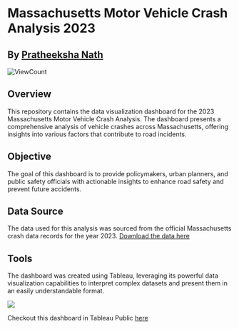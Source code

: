 # Massachusetts Motor Vehicle Crash Analysis 2023
## By [Pratheeksha Nath](https://public.tableau.com/app/profile/pratheeksha.nath.narikkadan/vizzes) 
![ViewCount](https://views.whatilearened.today/views/github/pratheeksha11/MA_Crash_Analysis_2023.svg?cache=remove)

## Overview

This repository contains the data visualization dashboard for the 2023 Massachusetts Motor Vehicle Crash Analysis. The dashboard presents a comprehensive analysis of vehicle crashes across Massachusetts, offering insights into various factors that contribute to road incidents.

## Objective

The goal of this dashboard is to provide policymakers, urban planners, and public safety officials with actionable insights to enhance road safety and prevent future accidents.

## Data Source

The data used for this analysis was sourced from the official Massachusetts crash data records for the year 2023. [Download the data here](https://geo-massdot.opendata.arcgis.com/datasets/MassDOT::2023-crashes/about)

## Tools

The dashboard was created using Tableau, leveraging its powerful data visualization capabilities to interpret complex datasets and present them in an easily understandable format.

<div class='tableauPlaceholder' id='viz1704324557495' style='position: relative'><noscript><a href='https:&#47;&#47;github.com&#47;pratheeksha11&#47;MA_Crash_Analysis_2023'><img alt=' ' src='https:&#47;&#47;public.tableau.com&#47;static&#47;images&#47;Ma&#47;Massachusettscrashes2023&#47;Dashboard1&#47;1_rss.png' style='border: none' /></a></noscript><object class='tableauViz'  style='display:none;'><param name='host_url' value='https%3A%2F%2Fpublic.tableau.com%2F' /> <param name='embed_code_version' value='3' /> <param name='site_root' value='' /><param name='name' value='Massachusettscrashes2023&#47;Dashboard1' /><param name='tabs' value='no' /><param name='toolbar' value='yes' /><param name='static_image' value='https:&#47;&#47;public.tableau.com&#47;static&#47;images&#47;Ma&#47;Massachusettscrashes2023&#47;Dashboard1&#47;1.png' /> <param name='animate_transition' value='yes' /><param name='display_static_image' value='yes' /><param name='display_spinner' value='yes' /><param name='display_overlay' value='yes' /><param name='display_count' value='yes' /><param name='language' value='en-US' /></object></div>

Checkout this dashboard in Tableau Public [here](https://public.tableau.com/views/Massachusettscrashes2023/Dashboard1?:language=en-US&:display_count=n&:origin=viz_share_link)
